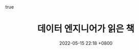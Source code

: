 ---
layout: post
title: 데이터 엔지니어가 읽은 책
tags: [Book Report]
math: true
date: 2022-05-15 22:18 +0800
---